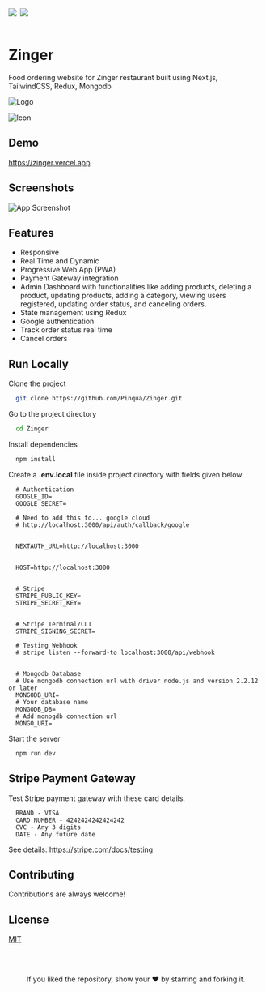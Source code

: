 <div align="left">
            <a href="https://paypal.me/piyushsati311999" target="_blank" style="display: inline-block;">
                <img
                    src="https://img.shields.io/badge/Donate-PayPal-blue.svg?style=flat-square&logo=paypal" 
                    align="left"
                />
            </a>
            <a href="https://www.buymeacoffee.com/piyushsati" target="_blank" style="display: inline-block;">
                <img
                    src="https://img.shields.io/badge/Donate-Buy%20Me%20A%20Coffee-orange.svg?style=flat-square&logo=buymeacoffee" 
                    align="left"
                />
            </a>
</div>  
<br/>  



# Zinger

Food ordering website for Zinger restaurant built using Next.js, TailwindCSS, Redux, Mongodb

![Logo](https://zinger.vercel.app/_next/image?url=%2Fimg%2FZinger.svg&w=128&q=75)

![Icon](https://zinger.vercel.app/img/favicons/apple-touch-icon.png)
## Demo

https://zinger.vercel.app


## Screenshots

![App Screenshot](https://i.ibb.co/8x3ZGnG/zinger.gif)

  
## Features

- Responsive
- Real Time and Dynamic
- Progressive Web App (PWA)
- Payment Gateway integration
-  Admin Dashboard with functionalities like adding products, deleting a product, updating products, adding a category, viewing users registered, updating order status, and canceling orders.
- State management using Redux
- Google authentication
- Track order status real time
- Cancel orders


## Run Locally

Clone the project

```bash
  git clone https://github.com/Pinqua/Zinger.git
```

Go to the project directory

```bash
  cd Zinger
```

Install dependencies

```bash
  npm install
```

Create a **.env.local** file inside project directory with fields given below.

```
  # Authentication
  GOOGLE_ID=
  GOOGLE_SECRET=

  # Need to add this to... google cloud
  # http://localhost:3000/api/auth/callback/google


  NEXTAUTH_URL=http://localhost:3000


  HOST=http://localhost:3000


  # Stripe
  STRIPE_PUBLIC_KEY=
  STRIPE_SECRET_KEY=


  # Stripe Terminal/CLI
  STRIPE_SIGNING_SECRET=

  # Testing Webhook
  # stripe listen --forward-to localhost:3000/api/webhook


  # Mongodb Database
  # Use mongodb connection url with driver node.js and version 2.2.12 or later
  MONGODB_URI=
  # Your database name
  MONGODB_DB=
  # Add monogdb connection url 
  MONGO_URI=
```

Start the server

```bash
  npm run dev
```


## Stripe Payment Gateway

Test Stripe payment gateway with these card details.

```
  BRAND - VISA
  CARD NUMBER - 4242424242424242
  CVC - Any 3 digits
  DATE - Any future date
```

See details: https://stripe.com/docs/testing
  

## Contributing

Contributions are always welcome!

  
## License

[MIT](https://choosealicense.com/licenses/mit/)

<br/>
<br/>

<p align="center">If you liked the repository, show your  ❤️  by starring and forking it.</p>
  
